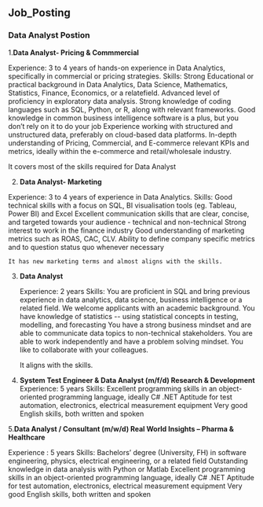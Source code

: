 ## Job_Posting

### Data Analyst Postion

1.**Data Analyst- Pricing & Commmercial**
   
   Experience: 
  3 to 4 years of hands-on experience in Data Analytics, specifically in commercial or pricing strategies.
 Skills:
  Strong Educational or practical background in Data Analytics, Data Science, Mathematics, Statistics, Finance, Economics, or a relatefield.
  Advanced level of proficiency in exploratory data analysis.
  Strong knowledge of coding languages such as SQL, Python, or R, along with relevant frameworks.
  Good knowledge in common business intelligence software is a plus, but you don’t rely on it to do your job
  Experience working with structured and unstructured data, preferably on cloud-based data platforms.
  In-depth understanding of Pricing, Commercial, and E-commerce relevant KPIs and metrics, ideally within the e-commerce and 
  retail/wholesale industry.

It covers most of the skills required for Data Analyst

2.  **Data Analyst- Marketing**

  Experience: 
  3 to 4 years of experience in Data Analytics.
 Skills:
    Good technical skills with a focus on SQL, BI visualisation tools (eg. Tableau, Power BI) and Excel
    Excellent communication skills that are clear, concise, and targeted towards your audience - technical and non-technical
    Strong interest to work in the finance industry
    Good understanding of marketing metrics such as ROAS, CAC, CLV. Ability to define company specific metrics and to question status quo 
    whenever necessary

    It has new marketing terms and almost aligns with the skills.

    

3.  **Data Analyst**

    Experience: 2 years
    Skills:
    You are proficient in SQL and bring previous experience in data analytics, data science, business intelligence or a related field. We 
    welcome applicants with an academic background.
    You have knowledge of statistics -- using statistical concepts in testing, modelling, and forecasting
    You have a strong business mindset and are able to communicate data topics to non-technical stakeholders.
    You are able to work independently and have a problem solving mindset.
    You like to collaborate with your colleagues.

    It aligns with the skills.

 4.   **System Test Engineer & Data Analyst (m/f/d) Research & Development**
    Experience: 5 years
    Skills:
    Excellent programming skills in an object-oriented programming language, ideally C# .NET
    Aptitude for test automation, electronics, electrical measurement equipment
    Very good English skills, both written and spoken

5.**Data Analyst / Consultant (m/w/d) Real World Insights – Pharma & Healthcare**

   Experience : 5 years
  Skills:
    Bachelors’ degree (University, FH) in software engineering, physics, electrical engineering, or a related field
    Outstanding knowledge in data analysis with Python or Matlab
    Excellent programming skills in an object-oriented programming language, ideally C# .NET
    Aptitude for test automation, electronics, electrical measurement equipment
    Very good English skills, both written and spoken


   
    
